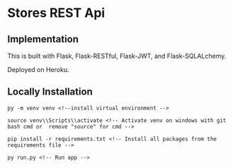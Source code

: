 # Stores REST Api

## Implementation

This is built with Flask, Flask-RESTful, Flask-JWT, and Flask-SQLALchemy.

Deployed on Heroku.

## Locally Installation

```
py -m venv venv <!--install virtual environment -->

source venv\\Scripts\\activate <!-- Activate venv on windows with git bash cmd or  remove "source" for cmd -->

pip install -r requirements.txt <!-- Install all packages from the requirements file -->

py run.py <!-- Run app -->

```
